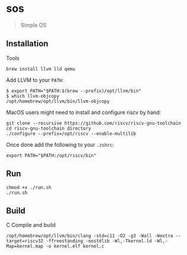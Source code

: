 # sos

> Simple OS

## Installation

Tools

```
brew install llvm lld qemu
```

Add LLVM to your `PATH`:

```
$ export PATH="$PATH:$(brew --prefix)/opt/llvm/bin"
$ which llvm-objcopy
/opt/homebrew/opt/llvm/bin/llvm-objcopy
```

MacOS users might need to install and configure riscv by hand:

```
git clone --recursive https://github.com/riscv/riscv-gnu-toolchain
cd riscv-gnu-toolchain directory
./configure --prefix=/opt/riscv --enable-multilib
```

Once done add the following to your `.zshrc`:

```
export PATH="$PATH:/opt/riscv/bin"
```

## Run

```
chmod +x ./run.sh
./run.sh
```

## Build

C Compile and build

```
/opt/homebrew/opt/llvm/bin/clang -std=c11 -O2 -g3 -Wall -Wextra --target=riscv32 -ffreestanding -nostdlib -Wl,-Tkernel.ld -Wl,-Map=kernel.map -o kernel.elf kernel.c
```
